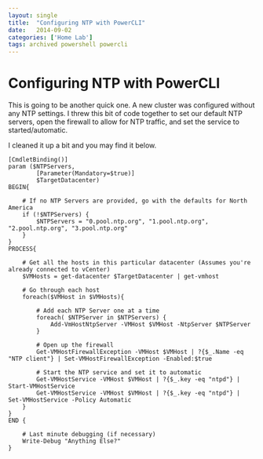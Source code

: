 ```yaml
---
layout: single
title:  "Configuring NTP with PowerCLI"
date:   2014-09-02
categories: ['Home Lab']
tags: archived powershell powercli
---
```

# Configuring NTP with PowerCLI

This is going to be another quick one. A new cluster was configured without any NTP settings. I threw this bit of code together to set our default NTP servers, open the firewall to allow for NTP traffic, and set the service to started/automatic.

I cleaned it up a bit and you may find it below.

```language-powershell
[CmdletBinding()]
param ($NTPServers,
        [Parameter(Mandatory=$true)]
        $TargetDatacenter)
BEGIN{

    # If no NTP Servers are provided, go with the defaults for North America
    if (!$NTPServers) {
        $NTPServers = "0.pool.ntp.org", "1.pool.ntp.org", "2.pool.ntp.org", "3.pool.ntp.org"
    }
}
PROCESS{

    # Get all the hosts in this particular datacenter (Assumes you're already connected to vCenter)
    $VMHosts = get-datacenter $TargetDatacenter | get-vmhost

    # Go through each host
    foreach($VMHost in $VMHosts){

        # Add each NTP Server one at a time
        foreach( $NTPServer in $NTPServers) {
            Add-VmHostNtpServer -VMHost $VMHost -NtpServer $NTPServer
        }

        # Open up the firewall
        Get-VMHostFirewallException -VMHost $VMHost | ?{$_.Name -eq "NTP client"} | Set-VMHostFirewallException -Enabled:$true

        # Start the NTP service and set it to automatic
        Get-VMHostService -VMHost $VMHost | ?{$_.key -eq "ntpd"} | Start-VMHostService
        Get-VMHostService -VMHost $VMHost | ?{$_.key -eq "ntpd"} | Set-VMHostService -Policy Automatic
    }
}
END {

    # Last minute debugging (if necessary)
    Write-Debug "Anything Else?"
}
```